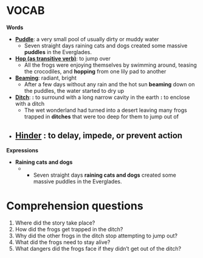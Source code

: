 
# VOCAB

**Words**
- [**Puddle**](https://www.merriam-webster.com/dictionary/puddle): a very small pool of usually dirty or muddy water
	- Seven straight days raining cats and dogs created some massive **puddles** in the Everglades.
- [**Hop (as transitive verb)**](https://www.merriam-webster.com/dictionary/hop): to jump over
	- All the frogs were enjoying themselves by swimming around, teasing the crocodiles, and **hopping** from one lily pad to another
- [**Beaming**](https://www.merriam-webster.com/dictionary/beaming): radiant, bright
	- After a few days without any rain and the hot sun **beaming** down on the puddles, the water started to dry up
- [**Ditch**](https://www.merriam-webster.com/dictionary/ditch): **:** to surround with a long narrow cavity in the earth **:** to enclose with a ditch
	- The wet wonderland had turned into a desert leaving many frogs trapped in **ditches** that were too deep for them to jump out of
- [**Hinder**](https://www.merriam-webster.com/dictionary/hinder) **:** to delay, impede, or prevent action
	- 

**Expressions**

- **Raining cats and dogs**
	- - Seven straight days **raining cats and dogs** created some massive puddles in the Everglades.


# Comprehension questions

1. Where did the story take place?
2. How did the frogs get trapped in the ditch?
3. Why did the other frogs in the ditch stop attempting to jump out?
4. What did the frogs need to stay alive?
5. What dangers did the frogs face if they didn’t get out of the ditch?